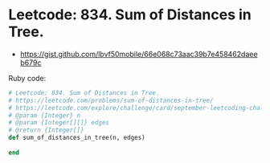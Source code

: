 # Leetcode: 834. Sum of Distances in Tree.

- https://gist.github.com/lbvf50mobile/66e068c73aac39b7e458462daeeb679c
 
Ruby code:
```Ruby
# Leetcode: 834. Sum of Distances in Tree.
# https://leetcode.com/problems/sum-of-distances-in-tree/
# https://leetcode.com/explore/challenge/card/september-leetcoding-challenge-2021/636/week-1-september-1st-september-7th/3963/
# @param {Integer} n
# @param {Integer[][]} edges
# @return {Integer[]}
def sum_of_distances_in_tree(n, edges)
    
end
```
